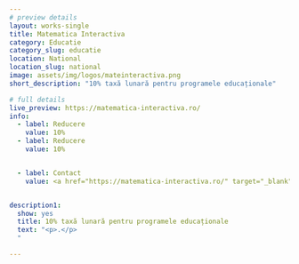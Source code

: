 ```yaml
---
# preview details
layout: works-single
title: Matematica Interactiva
category: Educatie
category_slug: educatie
location: National
location_slug: national
image: assets/img/logos/mateinteractiva.png
short_description: "10% taxă lunară pentru programele educaționale"

# full details
live_preview: https://matematica-interactiva.ro/
info:
  - label: Reducere
    value: 10%
  - label: Reducere
    value: 10%


  - label: Contact
    value: <a href="https://matematica-interactiva.ro/" target="_blank">Website</a>


description1:
  show: yes
  title: 10% taxă lunară pentru programele educaționale
  text: "<p>.</p>
  "

---
```

